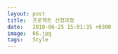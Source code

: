 ```yaml
---
layout: post
title:  프로젝트 선정과정
date:   2018-06-25 15:01:35 +0300
image:  06.jpg
tags:   Style
---
```

